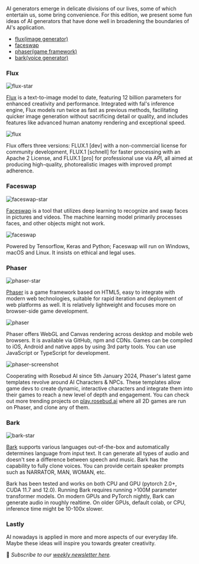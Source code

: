 AI generators emerge in delicate divisions of our lives, some of which entertain us, some bring convenience. For this edition, we present some fun ideas of AI generators that have done well in broadening the boundaries of AI's application.

-   [flux(image generator)](#flux)
-   [faceswap](#faceswap)
-   [phaser(game framework)](#phaser)
-   [bark(voice generator)](#bark)

### Flux

![flux-star](/assets/blog/ai-generators/flux-star.webp)

[Flux](https://github.com/black-forest-labs/flux) is a text-to-image model to date, featuring 12 billion parameters for enhanced creativity and performance. Integrated with fal's inference engine, Flux models run twice as fast as previous methods, facilitating quicker image generation without sacrificing detail or quality, and includes features like advanced human anatomy rendering and exceptional speed.

![flux](/assets/blog/ai-generators/flux.webp)

Flux offers three versions: FLUX.1 [dev] with a non-commercial license for community development, FLUX.1 [schnell] for faster processing with an Apache 2 License, and FLUX.1 [pro] for professional use via API, all aimed at producing high-quality, photorealistic images with improved prompt adherence.

### Faceswap

![faceswap-star](/assets/blog/ai-generators/faceswap-star.webp)

[Faceswap](https://github.com/deepfakes/faceswap) is a tool that utilizes deep learning to recognize and swap faces in pictures and videos. The machine learning model primarily processes faces, and other objects might not work.

![faceswap](/assets/blog/ai-generators/faceswap.webp)

Powered by Tensorflow, Keras and Python; Faceswap will run on Windows, macOS and Linux. It insists on ethical and legal uses.

### Phaser

![phaser-star](/assets/blog/ai-generators/phaser-star.webp)

[Phaser](https://github.com/phaserjs/phaser) is a game framework based on HTML5, easy to integrate with modern web technologies, suitable for rapid iteration and deployment of web platforms as well. It is relatively lightweight and focuses more on browser-side game development.

![phaser](/assets/blog/ai-generators/phaser.webp)

Phaser offers WebGL and Canvas rendering across desktop and mobile web browsers. It is available via GitHub, npm and CDNs. Games can be compiled to iOS, Android and native apps by using 3rd party tools. You can use JavaScript or TypeScript for development.

![phaser-screenshot](/assets/blog/ai-generators/phaser-screenshot.webp)

Cooperating with Rosebud AI since 5th January 2024, Phaser's latest game templates revolve around AI Characters & NPCs. These templates allow game devs to create dynamic, interactive characters and integrate them into their games to reach a new level of depth and engagement. You can check out more trending projects on [play.rosebud.ai](https://play.rosebud.ai/) where all 2D games are run on Phaser, and clone any of them.

### Bark

![bark-star](/assets/blog/ai-generators/bark-star.webp)

[Bark](https://github.com/serp-ai/bark-with-voice-clone) supports various languages out-of-the-box and automatically determines language from input text. It can generate all types of audio and doesn't see a difference between speech and music. Bark has the capability to fully clone voices. You can provide certain speaker prompts such as NARRATOR, MAN, WOMAN, etc.

Bark has been tested and works on both CPU and GPU (pytorch 2.0+, CUDA 11.7 and 12.0). Running Bark requires running >100M parameter transformer models. On modern GPUs and PyTorch nightly, Bark can generate audio in roughly realtime. On older GPUs, default colab, or CPU, inference time might be 10-100x slower.

### Lastly

AI nowadays is applied in more and more aspects of our everyday life. Maybe these ideas will inspire you towards greater creativity.

📧 *Subscribe to our [weekly newsletter here](https://star-history.beehiiv.com/subscribe).*
